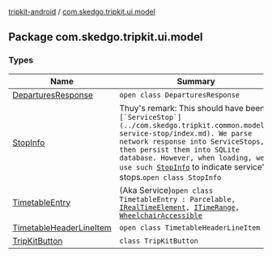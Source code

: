 [tripkit-android](../index.md) / [com.skedgo.tripkit.ui.model](./index.md)

## Package com.skedgo.tripkit.ui.model

### Types

| Name | Summary |
|---|---|
| [DeparturesResponse](-departures-response/index.md) | `open class DeparturesResponse` |
| [StopInfo](-stop-info/index.md) | Thuy's remark: This should have been ``[`ServiceStop`](../com.skedgo.tripkit.common.model/-service-stop/index.md). We parse network response into ServiceStops, then persist them into SQLite database. However, when loading, we use such ``[`StopInfo`](-stop-info/index.md) to indicate service' stops.`open class StopInfo` |
| [TimetableEntry](-timetable-entry/index.md) | (Aka Service)`open class TimetableEntry : Parcelable, `[`IRealTimeElement`](../com.skedgo.tripkit.common.agenda/-i-real-time-element/index.md)`, `[`ITimeRange`](../com.skedgo.tripkit.common.model/-i-time-range/index.md)`, `[`WheelchairAccessible`](../com.skedgo.tripkit.common.model/-wheelchair-accessible/index.md) |
| [TimetableHeaderLineItem](-timetable-header-line-item/index.md) | `open class TimetableHeaderLineItem` |
| [TripKitButton](-trip-kit-button/index.md) | `class TripKitButton` |
